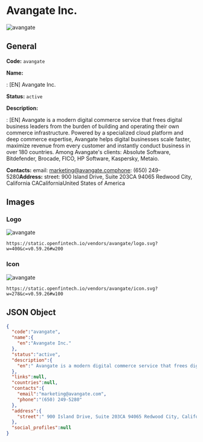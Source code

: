 
# Avangate Inc. 
![avangate](https://static.openfintech.io/vendors/avangate/logo.svg?w=400&c=v0.59.26#w200)  

## General 
 
**Code:** `avangate` 
 
**Name:** 
 
:	[EN] Avangate Inc. 
 
**Status:** `active` 
 
**Description:** 
 
: [EN]  Avangate is a modern digital commerce service that frees digital business leaders from the burden of building and operating their own commerce infrastructure. Powered by a specialized cloud platform and deep commerce expertise, Avangate helps digital businesses scale faster, maximize revenue from every customer and instantly conduct business in over 180 countries. Among Avangate's clients: Absolute Software, Bitdefender, Brocade, FICO, HP Software, Kaspersky, Metaio.  
 
**Contacts:** 
email: marketing@avangate.comphone: (650) 249-5280**Address:** 
street:  900 Island Drive, Suite 203CA 94065 Redwood City, California CACaliforniaUnited States of America  

## Images 

### Logo 
 
![avangate](https://static.openfintech.io/vendors/avangate/logo.svg?w=400&c=v0.59.26#w200)  

```
https://static.openfintech.io/vendors/avangate/logo.svg?w=400&c=v0.59.26#w200
```  

### Icon 
 
![avangate](https://static.openfintech.io/vendors/avangate/icon.svg?w=278&c=v0.59.26#w100)  

```
https://static.openfintech.io/vendors/avangate/icon.svg?w=278&c=v0.59.26#w100
```  

## JSON Object 

```json
{
  "code":"avangate",
  "name":{
    "en":"Avangate Inc."
  },
  "status":"active",
  "description":{
    "en":" Avangate is a modern digital commerce service that frees digital business leaders from the burden of building and operating their own commerce infrastructure. Powered by a specialized cloud platform and deep commerce expertise, Avangate helps digital businesses scale faster, maximize revenue from every customer and instantly conduct business in over 180 countries. Among Avangate's clients: Absolute Software, Bitdefender, Brocade, FICO, HP Software, Kaspersky, Metaio. "
  },
  "links":null,
  "countries":null,
  "contacts":{
    "email":"marketing@avangate.com",
    "phone":"(650) 249-5280"
  },
  "address":{
    "street":" 900 Island Drive, Suite 203CA 94065 Redwood City, California CACaliforniaUnited States of America "
  },
  "social_profiles":null
}
```  
